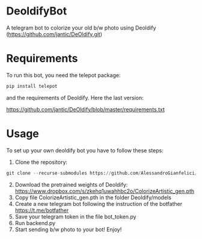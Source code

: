 # DeoldifyBot
A telegram bot to colorize your old b/w photo using Deoldify (https://github.com/jantic/DeOldify.git)

# Requirements
To run this bot, you need the telepot package:

```python
pip install telepot
```

and the requirements of Deoldify. Here the last version:

https://github.com/jantic/DeOldify/blob/master/requirements.txt

# Usage
To set up your own deoldify bot you have to follow these steps:

1.  Clone the repository: 
```python
git clone --recurse-submodules https://github.com/AlessandroGianfelici/deoldify_bot.git
```
2.  Download the pretrained weights of Deoldify: https://www.dropbox.com/s/zkehq1uwahhbc2o/ColorizeArtistic_gen.pth
3.  Copy file ColorizeArtistic_gen.pth in the folder Deoldify/models
4.  Create a new telegram bot following the instruction of the botfather https://t.me/botfather
5.  Save your telegram token in the file bot_token.py
6.  Run backend.py
7.  Start sending b/w photo to your bot! Enjoy!
